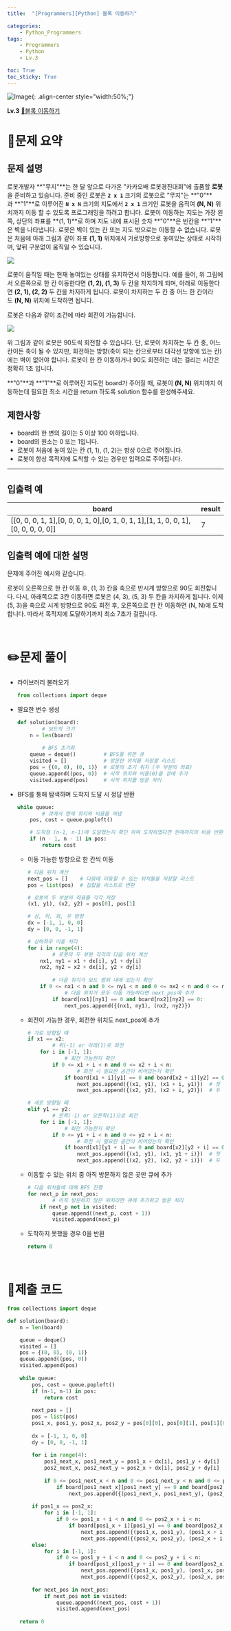 ```yaml
---
title:  "[Programmers][Python] 블록 이동하기"

categories: 
    - Python_Programmers
tags: 
    - Programmers
    - Python
    - Lv.3

toc: True
toc_sticky: True
---
```

![Image](https://github.com/user-attachments/assets/61171657-416b-4bc4-a74a-f29ecd4b43b5){: .align-center style="width:50%;"}

**Lv.3**
[🔗블록 이동하기](https://school.programmers.co.kr/learn/courses/30/lessons/60063)

# 📝문제 요약

## 문제 설명

로봇개발자 **"무지"**는 한 달 앞으로 다가온 "카카오배 로봇경진대회"에 출품할 **로봇**을 준비하고 있습니다. 준비 중인 로봇은 **`2 x 1`** 크기의 로봇으로 "무지"는 **"0"**과 **"1"**로 이루어진 **`N x N`** 크기의 지도에서 **`2 x 1`** 크기인 로봇을 움직여 **(N, N)** 위치까지 이동 할 수 있도록 프로그래밍을 하려고 합니다. 로봇이 이동하는 지도는 가장 왼쪽, 상단의 좌표를 **(1, 1)**로 하며 지도 내에 표시된 숫자 **"0"**은 빈칸을 **"1"**은 벽을 나타냅니다. 로봇은 벽이 있는 칸 또는 지도 밖으로는 이동할 수 없습니다. 로봇은 처음에 아래 그림과 같이 좌표 **(1, 1)** 위치에서 가로방향으로 놓여있는 상태로 시작하며, 앞뒤 구분없이 움직일 수 있습니다.

![](https://grepp-programmers.s3.amazonaws.com/files/production/33f5c19ba6/052d3514-5fca-4b85-82aa-0f9eaefae0a3.jpg)

로봇이 움직일 때는 현재 놓여있는 상태를 유지하면서 이동합니다. 예를 들어, 위 그림에서 오른쪽으로 한 칸 이동한다면 **(1, 2), (1, 3)** 두 칸을 차지하게 되며, 아래로 이동한다면 **(2, 1), (2, 2)** 두 칸을 차지하게 됩니다. 로봇이 차지하는 두 칸 중 어느 한 칸이라도 **(N, N)** 위치에 도착하면 됩니다.

로봇은 다음과 같이 조건에 따라 회전이 가능합니다.

![](https://grepp-programmers.s3.amazonaws.com/files/production/edfcdf57d3/f87055df-91e5-4f47-b99a-400c54bfdf3a.jpg)

위 그림과 같이 로봇은 90도씩 회전할 수 있습니다. 단, 로봇이 차지하는 두 칸 중, 어느 칸이든 축이 될 수 있지만, 회전하는 방향(축이 되는 칸으로부터 대각선 방향에 있는 칸)에는 벽이 없어야 합니다. 로봇이 한 칸 이동하거나 90도 회전하는 데는 걸리는 시간은 정확히 1초 입니다.

**"0"**과 **"1"**로 이루어진 지도인 board가 주어질 때, 로봇이 **(N, N)** 위치까지 이동하는데 필요한 최소 시간을 return 하도록 solution 함수를 완성해주세요.

## 제한사항

- board의 한 변의 길이는 5 이상 100 이하입니다.
- board의 원소는 0 또는 1입니다.
- 로봇이 처음에 놓여 있는 칸 (1, 1), (1, 2)는 항상 0으로 주어집니다.
- 로봇이 항상 목적지에 도착할 수 있는 경우만 입력으로 주어집니다.

---

## 입출력 예

| board | result |
| --- | --- |
| [[0, 0, 0, 1, 1],[0, 0, 0, 1, 0],[0, 1, 0, 1, 1],[1, 1, 0, 0, 1],[0, 0, 0, 0, 0]] | 7 |

## 입출력 예에 대한 설명

문제에 주어진 예시와 같습니다.

로봇이 오른쪽으로 한 칸 이동 후, (1, 3) 칸을 축으로 반시계 방향으로 90도 회전합니다. 다시, 아래쪽으로 3칸 이동하면 로봇은 (4, 3), (5, 3) 두 칸을 차지하게 됩니다. 이제 (5, 3)을 축으로 시계 방향으로 90도 회전 후, 오른쪽으로 한 칸 이동하면 (N, N)에 도착합니다. 따라서 목적지에 도달하기까지 최소 7초가 걸립니다.

<br>

# ✏️문제 풀이
- 라이브러리 불러오기
    
    ```python
    from collections import deque
    ```
    
- 필요한 변수 생성
    
    ```python
    def solution(board):
    		# 보드의 크기
        n = len(board)
    		
    		# BFS 초기화
        queue = deque()         # BFS를 위한 큐
        visited = []            # 방문한 위치를 저장할 리스트
        pos = {(0, 0), (0, 1)}  # 로봇의 초기 위치 (두 부분의 좌표)
        queue.append((pos, 0))  # 시작 위치와 비용(0)을 큐에 추가
        visited.append(pos)     # 시작 위치를 방문 처리
    ```
    
- BFS를 통해 탐색하며 도착지 도달 시 정답 반환
    
    ```python
    while queue:
    		# 큐에서 현재 위치와 비용을 꺼냄
        pos, cost = queue.popleft()
    
        # 도착점 (n-1, n-1)에 도달했는지 확인 하여 도착하였다면 현재까지의 비용 반환
        if (n - 1, n - 1) in pos:
            return cost
    ```
    
    - 이동 가능한 방향으로 한 칸씩 이동
        
        ```python
        # 다음 위치 계산
        next_pos = []    # 다음에 이동할 수 있는 위치들을 저장할 리스트
        pos = list(pos)  # 집합을 리스트로 변환
        
        # 로봇의 두 부분의 좌표를 각각 저장
        (x1, y1), (x2, y2) = pos[0], pos[1]
        
        # 상, 하, 좌, 우 방향
        dx = [-1, 1, 0, 0]
        dy = [0, 0, -1, 1]
        
        # 상하좌우 이동 처리
        for i in range(4):
        		# 로봇의 두 부분 각각의 다음 위치 계산
            nx1, ny1 = x1 + dx[i], y1 + dy[i]
            nx2, ny2 = x2 + dx[i], y2 + dy[i]
            
        		# 다음 위치가 보드 범위 내에 있는지 확인
            if 0 <= nx1 < n and 0 <= ny1 < n and 0 <= nx2 < n and 0 <= ny2 < n:
        		    # 다음 위치가 모두 이동 가능하다면 next_pos에 추가
                if board[nx1][ny1] == 0 and board[nx2][ny2] == 0:
                    next_pos.append({(nx1, ny1), (nx2, ny2)})
        ```
        
    - 회전이 가능한 경우, 회전한 위치도 next_pos에 추가
        
        ```python
        # 가로 방향일 때
        if x1 == x2:  
        		# 위(-1) or 아래(1)로 회전
            for i in [-1, 1]:  
        		    # 회전 가능한지 확인
                if 0 <= x1 + i < n and 0 <= x2 + i < n:
        		        # 회전 시 필요한 공간이 비어있는지 확인
                    if board[x1 + i][y1] == 0 and board[x2 + i][y2] == 0:
                        next_pos.append({(x1, y1), (x1 + i, y1)})  # 첫 번째 부분을 기준으로 회전
                        next_pos.append({(x2, y2), (x2 + i, y2)})  # 두 번째 부분을 기준으로 회전
        
        # 세로 방향일 때
        elif y1 == y2:
        		# 왼쪽(-1) or 오른쪽(1)으로 회전
            for i in [-1, 1]:  
        		    # 회전 가능한지 확인
                if 0 <= y1 + i < n and 0 <= y2 + i < n:
        		        # 회전 시 필요한 공간이 비어있는지 확인
                    if board[x1][y1 + i] == 0 and board[x2][y2 + i] == 0:
                        next_pos.append({(x1, y1), (x1, y1 + i)})  # 첫 번째 부분을 기준으로 회전
                        next_pos.append({(x2, y2), (x2, y2 + i)})  # 두 번째 부분을 기준으로 회전
        ```
        
    - 이동할 수 있는 위치 중 아직 방문하지 않은 곳만 큐에 추가
        
        ```python
        # 다음 위치들에 대해 BFS 진행
        for next_p in next_pos:
        		# 아직 방문하지 않은 위치라면 큐에 추가하고 방문 처리
            if next_p not in visited:
                queue.append((next_p, cost + 1))
                visited.append(next_p)
        ```
        
    - 도착하지 못했을 경우 0을 반환
        
        ```python
        return 0
        ```

<br>

# 💯제출 코드
```python
from collections import deque

def solution(board):
    n = len(board)

    queue = deque()
    visited = []
    pos = {(0, 0), (0, 1)}
    queue.append((pos, 0))
    visited.append(pos)
    
    while queue:
        pos, cost = queue.popleft()
        if (n-1, n-1) in pos:
            return cost
        
        next_pos = []
        pos = list(pos)
        pos1_x, pos1_y, pos2_x, pos2_y = pos[0][0], pos[0][1], pos[1][0], pos[1][1]
        
        dx = [-1, 1, 0, 0]
        dy = [0, 0, -1, 1]
        
        for i in range(4):
            pos1_next_x, pos1_next_y = pos1_x + dx[i], pos1_y + dy[i]
            pos2_next_x, pos2_next_y = pos2_x + dx[i], pos2_y + dy[i]
            
            if 0 <= pos1_next_x < n and 0 <= pos1_next_y < n and 0 <= pos2_next_x < n and 0 <= pos2_next_y < n:
                if board[pos1_next_x][pos1_next_y] == 0 and board[pos2_next_x][pos2_next_y] == 0:
                    next_pos.append({(pos1_next_x, pos1_next_y), (pos2_next_x, pos2_next_y)})
        
        if pos1_x == pos2_x:
            for i in [-1, 1]:
                if 0 <= pos1_x + i < n and 0 <= pos2_x + i < n:
                    if board[pos1_x + i][pos1_y] == 0 and board[pos2_x + i][pos2_y] == 0:
                        next_pos.append({(pos1_x, pos1_y), (pos1_x + i, pos1_y)})
                        next_pos.append({(pos2_x, pos2_y), (pos2_x + i, pos2_y)})
        else:
            for i in [-1, 1]:
                if 0 <= pos1_y + i < n and 0 <= pos2_y + i < n:
                    if board[pos1_x][pos1_y + i] == 0 and board[pos2_x][pos2_y + i] == 0:
                        next_pos.append({(pos1_x, pos1_y), (pos1_x, pos1_y + i)})
                        next_pos.append({(pos2_x, pos2_y), (pos2_x, pos2_y + i)})
        
        for next_pos in next_pos:
            if next_pos not in visited:
                queue.append((next_pos, cost + 1))
                visited.append(next_pos)
    
    return 0
```